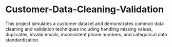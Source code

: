 # Customer-Data-Cleaning-Validation
This project simulates a customer dataset and demonstrates common data cleaning and validation techniques including handling missing values, duplicates,  invalid emails, inconsistent phone numbers, and categorical data standardization.
